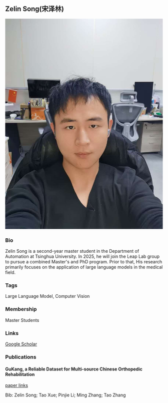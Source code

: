 ## Zelin Song(宋泽林)
![Zelin Song](./assets/szl.jpg)

### Bio

Zelin Song is a second-year master student in the Department of Automation at Tsinghua University. In 2025, he will join the Leap Lab group to pursue a combined Master's and PhD program. Prior to that, His research primarily focuses on the application of large language models in the medical field.

### Tags
Large Language Model,  Computer Vision

### Membership
Master Students

### Links

<a href="https://scholar.google.com/citations?view_op=list_works&hl=zh-CN&hl=zh-CN&user=nwf5InkAAAAJ">Google Scholar</a>


### Publications
#### GuKang, a Reliable Dataset for Multi-source Chinese Orthopedic Rehabilitation
<a href="https://ieeexplore.ieee.org/abstract/document/10718741">paper links</a>

Bib: Zelin Song; Tao Xue; Pinjie Li; Ming Zhang; Tao Zhang